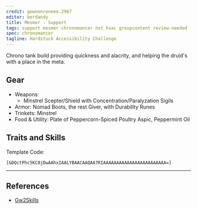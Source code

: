 ```yaml
---
credit: gewoonreneee.2967
editor: berdandy
title: Mesmer - Support
tags: support mesmer chronomancer hot hsac groupcontent review-needed
spec: chronomancer
tagline: Hardstuck Accessibility Challenge
---
```


Chrono tank build providing quickness and alacrity, and helping the druid's with a place in the meta.

## Gear

- Weapons: 
  - Minstrel Scepter/Shield with Concentration/Paralyzation Sigils
- Armor: Nomad Boots, the rest Giver, with Durability Runes
- Trinkets: Minstrel
- Food & Utility: Plate of Peppercorn-Spiced Poultry Aspic, Peppermint Oil

## Traits and Skills

Template Code:

`[&DQctPhc5KC8jDwAAhxIAALYBAACAAQAA7RIAAAAAAAAAAAAAAAAAAAAAAAA=]`

---

<div
  data-armory-embed='skills'
  data-armory-ids='21750,29856,29578,10236,29519'
>
</div>
<div
  data-armory-embed='specializations'
  data-armory-ids='45,23,40'
  data-armory-45-traits='675,669,1687'
  data-armory-23-traits='756,740,752'
  data-armory-40-traits='1987,1978,2022'
>
</div>
<script async src='https://unpkg.com/armory-embeds@^0.x.x/armory-embeds.js'></script>



## References

- [Gw2Skills](http://gw2skills.net/editor/?PigAs6lVwcYasD2Ie8T5tXA-zRZYehQNGNYkQXOjWkAprA04BJAqAaewwG-e)
